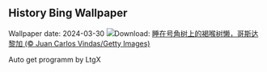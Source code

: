 ## History Bing Wallpaper
Wallpaper date: 2024-03-30
![](https://www.bing.com/th?id=OHR.SleepySloth_ZH-CN6084460583_UHD.jpg&w=1000)Download: [睡在号角树上的褐喉树懒，哥斯达黎加 (© Juan Carlos Vindas/Getty Images)](https://www.bing.com/th?id=OHR.SleepySloth_ZH-CN6084460583_UHD.jpg)

Auto get programm by LtgX
